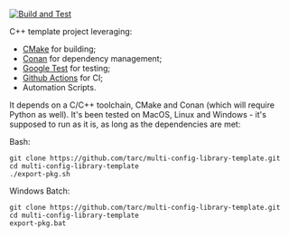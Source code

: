 [![Build and Test](https://github.com/tarc/multi-config-library-template/workflows/Debug/badge.svg?branch=feature/AddLibrary)](https://github.com/tarc/multi-config-library-template/actions)

C++ template project leveraging:

- [CMake](https://cmake.org/) for building;
- [Conan](https://conan.io/) for dependency management;
- [Google Test](https://github.com/google/googletest) for testing;
- [Github Actions](https://github.com/features/actions) for CI;
- Automation Scripts.

It depends on a C/C++ toolchain, CMake and Conan (which will require Python as
well). It's been tested on MacOS, Linux and Windows - it's supposed to run as
it is, as long as the dependencies are met:

Bash:

```console
git clone https://github.com/tarc/multi-config-library-template.git
cd multi-config-library-template
./export-pkg.sh
```

Windows Batch:

```console
git clone https://github.com/tarc/multi-config-library-template.git
cd multi-config-library-template
export-pkg.bat
```

